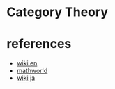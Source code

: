 # Category Theory 



# references
- [wiki en](https://en.wikipedia.org/wiki/Category_theory)
- [mathworld](https://mathworld.wolfram.com/Category.html)
- [wiki ja](https://ja.wikipedia.org/wiki/%E5%9C%8F%E8%AB%96)